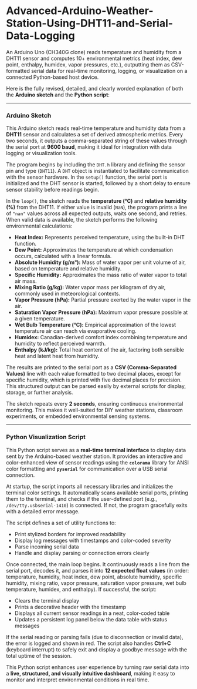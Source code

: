 # Advanced-Arduino-Weather-Station-Using-DHT11-and-Serial-Data-Logging
An Arduino Uno (CH340G clone) reads temperature and humidity from a DHT11 sensor and computes 10+ environmental metrics (heat index, dew point, enthalpy, humidex, vapor pressures, etc.), outputting them as CSV-formatted serial data for real-time monitoring, logging, or visualization on a connected Python-based host device.

Here is the fully revised, detailed, and clearly worded explanation of both the **Arduino sketch** and the **Python script**:

---

### Arduino Sketch 

This Arduino sketch reads real-time temperature and humidity data from a **DHT11** sensor and calculates a set of derived atmospheric metrics. Every two seconds, it outputs a comma-separated string of these values through the serial port at **9600 baud**, making it ideal for integration with data logging or visualization tools.

The program begins by including the `DHT.h` library and defining the sensor pin and type (`DHT11`). A `DHT` object is instantiated to facilitate communication with the sensor hardware. In the `setup()` function, the serial port is initialized and the DHT sensor is started, followed by a short delay to ensure sensor stability before readings begin.

In the `loop()`, the sketch reads the **temperature (°C)** and **relative humidity (%)** from the DHT11. If either value is invalid (`NaN`), the program prints a line of `"nan"` values across all expected outputs, waits one second, and retries. When valid data is available, the sketch performs the following environmental calculations:

* **Heat Index:** Represents perceived temperature, using the built-in DHT function.
* **Dew Point:** Approximates the temperature at which condensation occurs, calculated with a linear formula.
* **Absolute Humidity (g/m³):** Mass of water vapor per unit volume of air, based on temperature and relative humidity.
* **Specific Humidity:** Approximates the mass ratio of water vapor to total air mass.
* **Mixing Ratio (g/kg):** Water vapor mass per kilogram of dry air, commonly used in meteorological contexts.
* **Vapor Pressure (hPa):** Partial pressure exerted by the water vapor in the air.
* **Saturation Vapor Pressure (hPa):** Maximum vapor pressure possible at a given temperature.
* **Wet Bulb Temperature (°C):** Empirical approximation of the lowest temperature air can reach via evaporative cooling.
* **Humidex:** Canadian-derived comfort index combining temperature and humidity to reflect perceived warmth.
* **Enthalpy (kJ/kg):** Total heat content of the air, factoring both sensible heat and latent heat from humidity.

The results are printed to the serial port as a **CSV (Comma-Separated Values)** line with each value formatted to two decimal places, except for specific humidity, which is printed with five decimal places for precision. This structured output can be parsed easily by external scripts for display, storage, or further analysis.

The sketch repeats every **2 seconds**, ensuring continuous environmental monitoring. This makes it well-suited for DIY weather stations, classroom experiments, or embedded environmental sensing systems.

---

### Python Visualization Script 

This Python script serves as a **real-time terminal interface** to display data sent by the Arduino-based weather station. It provides an interactive and color-enhanced view of sensor readings using the **`colorama`** library for ANSI color formatting and **`pyserial`** for communication over a USB serial connection.

At startup, the script imports all necessary libraries and initializes the terminal color settings. It automatically scans available serial ports, printing them to the terminal, and checks if the user-defined port (e.g., `/dev/tty.usbserial-1410`) is connected. If not, the program gracefully exits with a detailed error message.

The script defines a set of utility functions to:

* Print stylized borders for improved readability
* Display log messages with timestamps and color-coded severity
* Parse incoming serial data
* Handle and display parsing or connection errors clearly

Once connected, the main loop begins. It continuously reads a line from the serial port, decodes it, and parses it into **12 expected float values** (in order: temperature, humidity, heat index, dew point, absolute humidity, specific humidity, mixing ratio, vapor pressure, saturation vapor pressure, wet bulb temperature, humidex, and enthalpy). If successful, the script:

* Clears the terminal display
* Prints a decorative header with the timestamp
* Displays all current sensor readings in a neat, color-coded table
* Updates a persistent log panel below the data table with status messages

If the serial reading or parsing fails (due to disconnection or invalid data), the error is logged and shown in red. The script also handles **Ctrl+C** (keyboard interrupt) to safely exit and display a goodbye message with the total uptime of the session.

This Python script enhances user experience by turning raw serial data into a **live, structured, and visually intuitive dashboard**, making it easy to monitor and interpret environmental conditions in real time.
